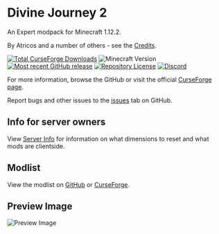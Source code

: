 # Divine Journey 2

An Expert modpack for Minecraft 1.12.2.

By Atricos and a number of others - see the [Credits](CREDITS.md).

[![Total CurseForge Downloads](https://cf.way2muchnoise.eu/full_370666_Downloads.svg?badge_style=for_the_badge)](https://www.curseforge.com/minecraft/modpacks/divine-journey-2)
![Minecraft Version](https://img.shields.io/badge/For%20MC-1.12.2-yellow.svg?style=for-the-badge)
[![Most recent GitHub release](https://img.shields.io/github/v/release/divine-journey-2/divine-journey-2?color=%23C82A26&label=Latest%20Release&style=for-the-badge)](https://github.com/Divine-Journey-2/Divine-Journey-2/releases)
[![Repository License](https://img.shields.io/badge/License-GPL--3.0-yellow.svg?style=for-the-badge)](https://github.com/Divine-Journey-2/Divine-Journey-2/blob/main/LICENSE)
[![Discord](https://img.shields.io/discord/691927762755387402?label=Discord&colorB=7289DA&style=for-the-badge&logo=data:image/png;base64,iVBORw0KGgoAAAANSUhEUgAAAHYAAABWAgMAAABnZYq0AAAACVBMVEUAAB38%2FPz%2F%2F%2F%2Bm8P%2F9AAAAAXRSTlMAQObYZgAAAAFiS0dEAIgFHUgAAAAJcEhZcwAACxMAAAsTAQCanBgAAAAHdElNRQfhBxwQJhxy2iqrAAABoElEQVRIx7WWzdGEIAyGgcMeKMESrMJ6rILZCiiBg4eYKr%2Fd1ZAfgXFm98sJfAyGNwno3G9sLucgYGpQ4OGVRxQTREMDZjF7ILSWjoiHo1n%2BE03Aw8p7CNY5IhkYd%2F%2F6MtO3f8BNhR1QWnarCH4tr6myl0cWgUVNcfMcXACP1hKrGMt8wcAyxide7Ymcgqale7hN6846uJCkQxw6GG7h2MH4Czz3cLqD1zHu0VOXMfZjHLoYvsdd0Q7ZvsOkafJ1P4QXxrWFd14wMc60h8JKCbyQvImzlFjyGoZTKzohwWR2UzSONHhYXBQOaKKsySsahwGGDnb%2FiYPJw22sCqzirSULYy1qtHhXGbtgrM0oagBV4XiTJok3GoLoDNH8ooTmBm7ZMsbpFzi2bgPGoXWXME6XT%2BRJ4GLddxJ4PpQy7tmfoU2HPN6cKg%2BledKHBKlF8oNSt5w5g5o8eXhu1IOlpl5kGerDxIVT%2BztzKepulD8utXqpChamkzzuo7xYGk%2FkpSYuviLXun5bzdRf0Krejzqyz7Z3p0I1v2d6HmA07dofmS48njAiuMgAAAAASUVORK5CYII%3D)](https://discord.gg/rH9pyS7)

For more information, browse the GitHub or visit the official [CurseForge page](https://www.curseforge.com/minecraft/modpacks/divine-journey-2).

Report bugs and other issues to the [issues](https://github.com/Divine-Journey-2/Divine-Journey-2/issues) tab on GitHub.

## Info for server owners

View [Server Info](SERVER_INFO.md) for information on what dimensions to reset and what mods are clientside.

## Modlist

View the modlist on [GitHub](modlist.html) or [CurseForge](https://www.curseforge.com/minecraft/modpacks/divine-journey-2/relations/dependencies).

## Preview Image

![Preview Image](https://i.imgur.com/3MM86zr.jpg)

